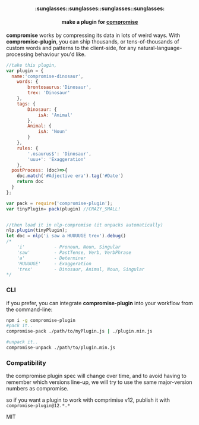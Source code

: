 <div align="center">
  <h4>:sunglasses::sunglasses::sunglasses::sunglasses:</h4>
  <h4>
    make a plugin for <b><a href="https://github.com/nlp-compromise/compromise">compromise</a></b>
  </h4>
</div>
<b>compromise</b> works by compressing its data in lots of weird ways.
With <b>compromise-plugin</b>, you can ship thousands, or tens-of-thousands of custom words and patterns to the client-side, for any natural-language-processing behaviour you'd like.

```js
//take this plugin,
var plugin = {
  name:'compromise-dinosaur',
	words: {
		brontosaurus:'Dinosaur',
		trex: 'Dinosaur'
	},
	tags: {
		Dinosaur: {
			isA: 'Animal'
		},
		Animal: {
			isA: 'Noun'
		}
	},
	rules: {
		'.osaurus$': 'Dinosaur',
		'uuu+': 'Exaggeration'
	},
  postProcess: (doc)=>{
    doc.match('#Adjective era').tag('#Date')
    return doc
  }
};

var pack = require('compromise-plugin');
var tinyPlugin= pack(plugin) //CRAZY_SMALL!


//then load it in nlp-compromise (it unpacks automatically)
nlp.plugin(tinyPlugin);
let doc = nlp('i saw a HUUUUGE trex').debug()
/*
	'i'           - Pronoun, Noun, Singular
	'saw'         - PastTense, Verb, VerbPhrase
	'a'           - Determiner
	'HUUUUGE'     - Exaggeration
	'trex'        - Dinosaur, Animal, Noun, Singular
*/
```

### CLI
if you prefer, you can integrate **compromise-plugin** into your workflow from the command-line:
```bash
npm i -g compromise-plugin
#pack it..
compromise-pack ./path/to/myPlugin.js | ./plugin.min.js

#unpack it..
compromise-unpack ./path/to/plugin.min.js
```

### Compatibility
the compromise plugin spec will change over time, and to avoid having to remember which versions line-up, we will try to use the same major-version numbers as compromise.

so if you want a plugin to work with comprimise v12, publish it with `compromise-plugin@12.*.*`

MIT
